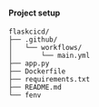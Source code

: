 #### Project setup 


```
flaskcicd/
├── .github/
│   └── workflows/
│       └── main.yml
├── app.py
├── Dockerfile
├── requirements.txt
├── README.md
└── fenv
```
